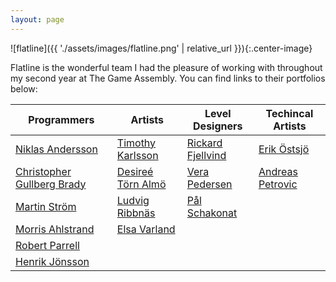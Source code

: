 ```yaml
---
layout: page
---
```


![flatline]({{ './assets/images/flatline.png' | relative_url }}){:.center-image}

Flatline is the wonderful team I had the pleasure of working with throughout my second year at The Game Assembly.
You can find links to their portfolios below:

| Programmers              | Artists          | Level Designers   | Techincal Artists|
|--------------------------|------------------|-------------------|------------------|
| [Niklas Andersson](https://niklas.computer/)         | [Timothy Karlsson](https://timothykarlsson.com/) | [Rickard Fjellvind](https://fjellvind.com/) | [Erik Östsjö](https://erikostsjo.com/)      |
| [Christopher Gullberg Brady](http://www.christophergullbergbrady.com/) | [Desireé Törn Almö](https://desiree.artstation.com/) | [Vera Pedersen](https://verapedersen.artstation.com/) | [Andreas Petrovic](http://www.squids.se/) |
| [Martin Ström](http://martin-strom.com/) | [Ludvig Ribbnäs](https://luribb.artstation.com/) | [Pål Schakonat](https://www.palschakonat.com/portfolio) ||
| [Morris Ahlstrand](https://www.morrisahlstrand.com/) | [Elsa Varland](https://elsavarland.artstation.com/) |||
| [Robert Parrell](https://www.robertparrell.com/) ||||
| [Henrik Jönsson](https://www.henrikjonsson.me/) ||||
